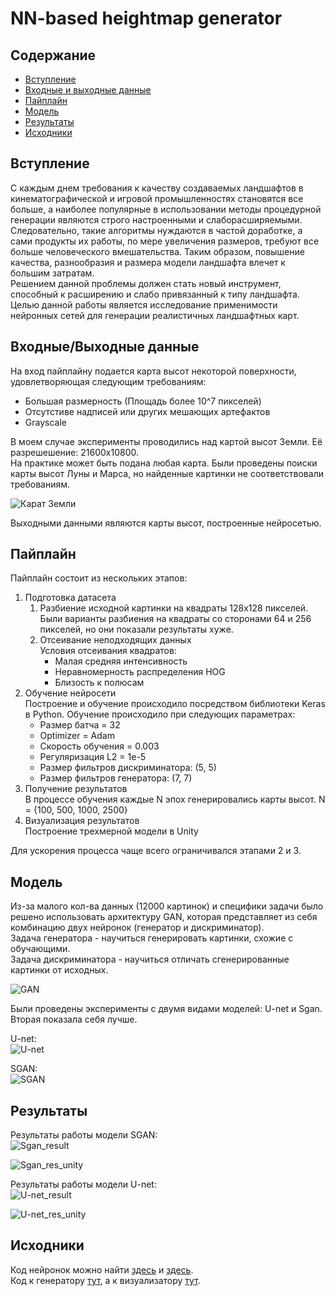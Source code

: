# NN-based heightmap generator

## Содержание

- [Вступление](#introduction)
- [Входные и выходные данные](#in/out_data)
- [Пайплайн](#pipeline)
- [Модель](#model)
- [Результаты](#results)
- [Исходники](#source)

## <a id="introduction">Вступление</a>
С каждым днем требования к качеству создаваемых ландшафтов в кинематографической и игровой промышленностях становятся все больше, а наиболее популярные в
использовании методы процедурной генерации являются строго настроенными и слаборасширяемыми. Следовательно, такие алгоритмы нуждаются в частой доработке, а сами 
продукты их работы, по мере увеличения размеров, требуют все больше человеческого вмешательства. Таким образом, повышение качества, разнообразия и размера модели 
ландшафта влечет к большим затратам.   
Решением данной проблемы должен стать новый инструмент, способный к расширению и слабо привязанный к типу ландшафта. 
Целью данной работы является исследование применимости нейронных сетей для генерации реалистичных ландшафтных карт.

## <a id="in/out_data">Входные/Выходные данные</a>
На вход пайплайну подается карта высот некоторой поверхности, удовлетворяющая следующим требованиям:   
   + Большая размерность (Площадь более 10^7 пикселей)   
   + Отсутстиве надписей или других мешающих артефактов
   + Grayscale
   
В моем случае эксперименты проводились над картой высот Земли. Её разрешешение: 21600х10800.   
На практике может быть подана любая карта. 
Были проведены поиски карты высот Луны и Марса, но найденные картинки не соответствовали требованиям.

![Карат Земли](https://github.com/HellInsider/DiplomaWork/blob/main/imgsForReadme/EarthMap.png)
    
Выходными данными являются карты высот, построенные нейросетью.
   
## <a id="pipeline">Пайплайн</a>   
Пайплайн состоит из нескольких этапов:   
1. Подготовка датасета   
   1. Разбиение исходной картинки на квадраты 128х128 пикселей.   
       Были варианты разбиения на квадраты со сторонами 64 и 256 пикселей, но они показали результаты хуже.      
   2. Отсеивание неподходящих данных   
     Условия отсеивания квадратов:      
       - Малая средняя интенсивность   
       - Неравномерность распределения HOG   
       - Близость к полюсам    
2. Обучение нейросети   
   Построение и обучение происходило посредством библиотеки Keras в Python.
   Обучение происходило при следующих параметрах:  
   - Размер батча = 32   
   - Optimizer = Adam   
   - Скорость обучения = 0.003   
   - Регуляризация L2 = 1e-5    
   - Размер фильтров дискриминатора: (5, 5)   
   - Размер фильтров генератора: (7, 7)   
4. Получение результатов    
   В процессе обучения каждые N эпох генерировались карты высот.
   N = {100, 500, 1000, 2500}   
6. Визуализация результатов   
   Построение трехмерной модели в Unity   
  
  Для ускорения процесса чаще всего ограничивался этапами 2 и 3.    

## <a id="model">Модель</a>   
Из-за малого кол-ва данных (12000 картинок) и специфики задачи было решено использовать архитектуру GAN, которая представляет из себя комбинацию двух нейронок (генератор и дискриминатор).   
Задача генератора - научиться генерировать картинки, схожие с обучающими.   
Задача дискриминатора - научиться отличать сгенерированные картинки от исходных.   

![GAN](https://github.com/HellInsider/DiplomaWork/blob/main/imgsForReadme/GAN.png)

Были проведены эксперименты с двумя видами моделей: U-net и Sgan.   
Вторая показала себя лучше.  

U-net:   
![U-net](https://github.com/HellInsider/DiplomaWork/blob/main/imgsForReadme/U-net.png)   
   
SGAN:   
![SGAN](https://github.com/HellInsider/DiplomaWork/blob/main/imgsForReadme/SGAN.png)

## <a id="results">Результаты</a>   
Результаты работы модели SGAN:       
![Sgan_result](https://github.com/HellInsider/DiplomaWork/blob/main/imgsForReadme/Sgan_result.png)   
   
![Sgan_res_unity](https://github.com/HellInsider/DiplomaWork/blob/main/imgsForReadme/Sgan_res_unity.png)   
   
Результаты работы модели U-net:      
![U-net_result](https://github.com/HellInsider/DiplomaWork/blob/main/imgsForReadme/U-net_result.png)   
   
![U-net_res_unity](https://github.com/HellInsider/DiplomaWork/blob/main/imgsForReadme/U-net_res_unity.png)    

## <a id="source">Исходники</a>   
Код нейронок можно найти [здесь](https://github.com/HellInsider/DiplomaWork/blob/main/DiplomaWork.ipynb)
и [здесь](https://github.com/HellInsider/DiplomaWork/blob/main/DiplomaWork%20(U-net).ipynb).   
Код к генератору [тут](https://github.com/HellInsider/DiplomaWork/tree/main/DataGenerator), а к визуализатору [тут](https://github.com/HellInsider/DiplomaWork/tree/main/UnityRenderer).
